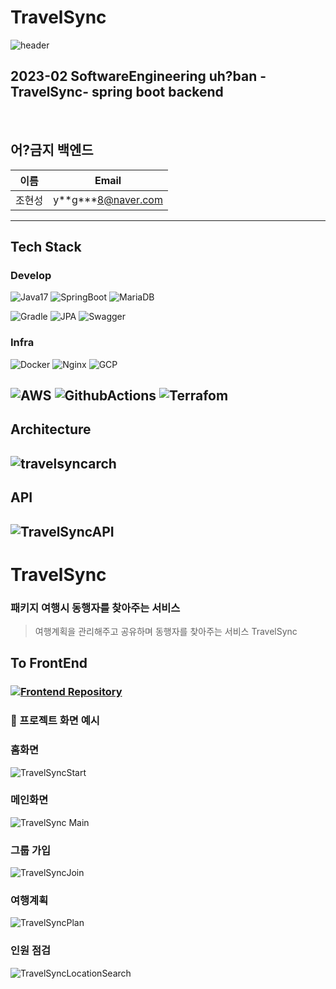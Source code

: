 # TravelSync
![header](https://capsule-render.vercel.app/api?type=waving&color=6DB3E7&height=200&section=header&text=TravelSync&fontSize=75&fontColor=fff)

## 2023-02 SoftwareEngineering uh?ban -TravelSync- spring boot backend

<br/>

## 어?금지 백엔드
| 이름  | Email                |
|-----|----------------------|
| 조현성 | y\*\*g***8@naver.com |
---
## Tech Stack
### Develop
![Java17](https://img.shields.io/badge/Java-007396?style=for-the-badge&logo=Java&logoColor=white)
![SpringBoot](https://img.shields.io/badge/SpringBoot-6DB33F?style=for-the-badge&logo=SpringBoot&logoColor=white)
![MariaDB](https://img.shields.io/badge/MariaDB-003545?style=for-the-badge&logo=MariaDB&logoColor=white)

![Gradle](https://img.shields.io/badge/Gradle-02303A?style=for-the-badge&logo=Gradle&logoColor=white)
![JPA](https://img.shields.io/badge/JPA-02569B?style=for-the-badge&logo=JPA&logoColor=white)
![Swagger](https://img.shields.io/badge/Swagger-85EA2D?style=for-the-badge&logo=Swagger&logoColor=white)
### Infra
![Docker](https://img.shields.io/badge/Docker-2496ED?style=for-the-badge&logo=Docker&logoColor=white)
![Nginx](https://img.shields.io/badge/Nginx-269539?style=for-the-badge&logo=NGINX&logoColor=white)
![GCP](https://img.shields.io/badge/GCP-4285F4?style=for-the-badge&logo=GoogleCloud&logoColor=white)

![AWS](https://img.shields.io/badge/AWS-232F3E?style=for-the-badge&logo=AmazonAWS&logoColor=white)
![GithubActions](https://img.shields.io/badge/GithubActions-2088FF?style=for-the-badge&logo=GithubActions&logoColor=white)
![Terrafom](https://img.shields.io/badge/Terraform-623CE4?style=for-the-badge&logo=Terraform&logoColor=white)
---
## Architecture
![travelsyncarch](https://github.com/Jhsysng/TravelSync/assets/67987132/e805fa40-e9b0-40af-a9bd-2cc5fe221828)
----
## API
![TravelSyncAPI](https://github.com/Jhsysng/TravelSync/assets/67987132/4f9707a2-ad0c-4a79-b43e-a64309001258)
----
# TravelSync
### 패키지 여행시 동행자를 찾아주는 서비스
> 여행계획을 관리해주고 공유하며 동행자를 찾아주는 서비스 TravelSync</br>
## To FrontEnd
### [![Frontend Repository](https://img.shields.io/badge/TravelSync-Frontend-blue?style=for-the-badge&logo=github)](https://github.com/dailyrunner/TravelSync_client_new)
### 📌 프로젝트 화면 예시
### 홈화면</br>
![TravelSyncStart](https://github.com/Jhsysng/TravelSync/assets/67987132/877b36dc-7f2c-4f8a-8b60-f9cd54c2b2d2)

### 메인화면</br>
 ![TravelSync Main](https://github.com/Jhsysng/TravelSync/assets/67987132/e0d463e8-383f-4bd3-bbe2-40e95e5b9b81)

### 그룹 가입</br>
 ![TravelSyncJoin](https://github.com/Jhsysng/TravelSync/assets/67987132/d538d7fd-0549-4333-99df-d9699a44a553)
 
### 여행계획</br>
![TravelSyncPlan](https://github.com/Jhsysng/TravelSync/assets/67987132/93044da3-14c9-4e81-883a-3c4227b5ed60)

### 인원 점검</br>
![TravelSyncLocationSearch](https://github.com/Jhsysng/TravelSync/assets/67987132/fd9ce110-139d-49c7-9eef-bf1397ef0993)